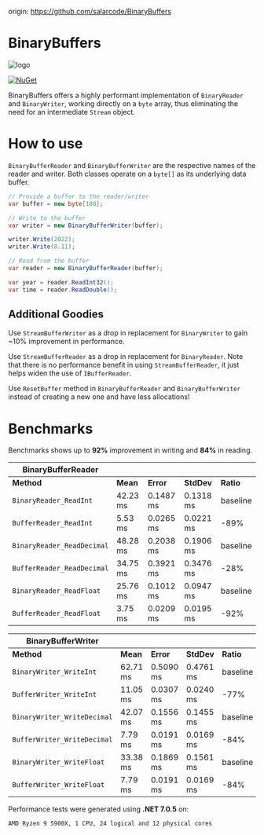origin: https://github.com/salarcode/BinaryBuffers

# BinaryBuffers

![logo](https://github.com/salarcode/BinaryBuffers/blob/master/img/logo.png)

[![NuGet](https://img.shields.io/nuget/v/Salar.BinaryBuffers.svg)](https://www.nuget.org/packages/Salar.BinaryBuffers)

BinaryBuffers offers a highly performant implementation of `BinaryReader` and `BinaryWriter`, working directly on a `byte` array, thus eliminating the need for an intermediate `Stream` object.

# How to use

`BinaryBufferReader` and `BinaryBufferWriter` are the respective names of the reader and writer. Both classes operate on a `byte[]` as its underlying data buffer.

```csharp
// Provide a buffer to the reader/writer
var buffer = new byte[100];

// Write to the buffer
var writer = new BinaryBufferWriter(buffer);

writer.Write(2022);
writer.Write(8.11);

// Read from the buffer
var reader = new BinaryBufferReader(buffer);

var year = reader.ReadInt32();
var time = reader.ReadDouble();
```

## Additional Goodies
Use `StreamBufferWriter` as a drop in replacement for `BinaryWriter` to gain ~10% improvement in performance.

Use `StreamBufferReader` as a drop in replacement for `BinaryReader`. Note that there is no performance benefit in using `StreamBufferReader`, it just helps widen the use of `IBufferReader`.

Use `ResetBuffer` method in `BinaryBufferReader` and `BinaryBufferWriter` instead of creating a new one and have less allocations!

# Benchmarks

Benchmarks shows up to **92%** improvement in writing and **84%** in reading.

| BinaryBufferReader |     |     |     |     |
| --- | --- | --- | --- | --- |
| **Method** | **Mean** | **Error** | **StdDev** | **Ratio** |
| `BinaryReader_ReadInt` | 42.23 ms | 0.1487 ms | 0.1318 ms | baseline |
| `BufferReader_ReadInt` |  5.53 ms | 0.0265 ms | 0.0221 ms |     -89% |
| `BinaryReader_ReadDecimal` | 48.28 ms | 0.2038 ms | 0.1906 ms | baseline |
| `BufferReader_ReadDecimal` | 34.75 ms | 0.3921 ms | 0.3476 ms |     -28% |
| `BinaryReader_ReadFloat` | 25.76 ms | 0.1012 ms | 0.0947 ms | baseline |
| `BufferReader_ReadFloat` |  3.75 ms | 0.0209 ms | 0.0195 ms |     -92% |

| BinaryBufferWriter |     |     |     |     |
| --- | --- | --- | --- | --- |
| **Method** | **Mean** | **Error** | **StdDev** | **Ratio** |
| `BinaryWriter_WriteInt` | 62.71 ms | 0.5090 ms | 0.4761 ms | baseline |
| `BufferWriter_WriteInt` | 11.05 ms | 0.0307 ms | 0.0240 ms |     -77% |
| `BinaryWriter_WriteDecimal` | 42.07 ms | 0.1556 ms | 0.1455 ms | baseline |
| `BufferWriter_WriteDecimal` |  7.79 ms | 0.0191 ms | 0.0169 ms |     -84% |
| `BinaryWriter_WriteFloat` | 33.38 ms | 0.1869 ms | 0.1561 ms | baseline |
| `BufferWriter_WriteFloat` |  7.79 ms | 0.0191 ms | 0.0169 ms |     -84% |

Performance tests were generated using **.NET 7.0.5** on:
```
AMD Ryzen 9 5900X, 1 CPU, 24 logical and 12 physical cores
```
